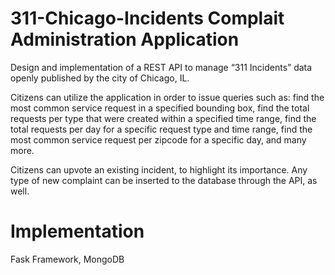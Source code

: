 # 311-Chicago-Incidents Complait Administration Application

Design and implementation of a REST API to manage “311 Incidents” data openly published by the city of Chicago, IL.

Citizens can utilize the application in order to issue queries such as: find the most common service request in a specified bounding box, find the total requests per type that were created within a specified time range, find the total requests per day for a specific request type and time range, find the most common service request per zipcode for a specific day, and many more.

Citizens can upvote an existing incident, to highlight its importance. Any type of new complaint can be inserted to the database through the API, as well. 

# Implementation

Fask Framework, MongoDB
